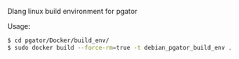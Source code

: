 Dlang linux build environment for pgator

Usage:
```bash
$ cd pgator/Docker/build_env/
$ sudo docker build --force-rm=true -t debian_pgator_build_env .
```
